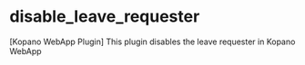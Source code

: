 # disable_leave_requester
[Kopano WebApp Plugin] This plugin disables the leave requester in Kopano WebApp
